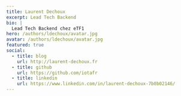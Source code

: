 ```yaml
---
title: Laurent Dechoux
excerpt: Lead Tech Backend
bio: |
  Lead Tech Backend chez eTF1
hero: /authors/ldechoux/avatar.jpg
avatar: /authors/ldechoux/avatar.jpg
featured: true
social:
  - title: blog
    url: http://laurent-dechoux.fr
  - title: github
    url: https://github.com/iotafr
  - title: linkedin
    url: https://www.linkedin.com/in/laurent-dechoux-7b0b02146/
---
```

